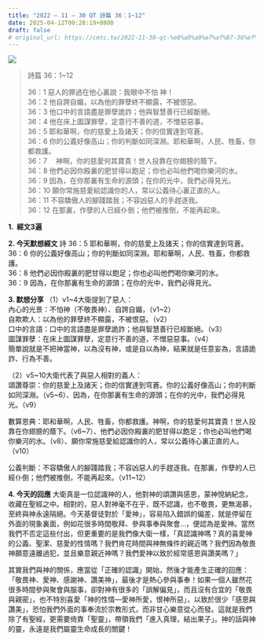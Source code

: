 ```yaml
---
title: "2022 – 11 – 30 QT 詩篇 36：1~12"
date: 2025-04-12T00:28:19+0800
draft: false
# original_url: https://cmtc.tw/2022-11-30-qt-%e8%a9%a9%e7%af%87-36%ef%bc%9a112
---
```


![](/images/qt.jpg)
> 詩篇 36：1\~12
>
> 36：1 惡人的罪過在他心裏說：我眼中不怕 神！  
> 36：2 他自誇自媚，以為他的罪孽終不顯露，不被恨惡。  
> 36：3 他口中的言語盡是罪孽詭詐；他與智慧善行已經斷絕。  
> 36：4 他在床上圖謀罪孽，定意行不善的道，不憎惡惡事。  
> 36：5 耶和華啊，你的慈愛上及諸天；你的信實達到穹蒼。  
> 36：6 你的公義好像高山；你的判斷如同深淵。耶和華啊，人民、牲畜，你都救護。  
> 36：7 　神啊，你的慈愛何其寶貴！世人投靠在你翅膀的蔭下。  
> 36：8 他們必因你殿裏的肥甘得以飽足；你也必叫他們喝你樂河的水。  
> 36：9 因為，在你那裏有生命的源頭；在你的光中，我們必得見光。  
> 36：10 願你常施慈愛給認識你的人，常以公義待心裏正直的人。  
> 36：11 不容驕傲人的腳踐踏我；不容凶惡人的手趕逐我。  
> 36：12 在那裏，作孽的人已經仆倒；他們被推倒，不能再起來。

**1.  經文3遍**

**2. 今天默想經文**
詩 36：5 耶和華啊，你的慈愛上及諸天；你的信實達到穹蒼。  
36：6 你的公義好像高山；你的判斷如同深淵。耶和華啊，人民、牲畜，你都救護。  
36：8 他們必因你殿裏的肥甘得以飽足；你也必叫他們喝你樂河的水。  
36：9 因為，在你那裏有生命的源頭；在你的光中，我們必得見光。

**3. 默想分享**
（1）v1\~4大衛提到了惡人：  
內心的光景：不怕神（不敬畏神）、自誇自媚，（v1\~2）  
自欺欺人：以為他的罪孽終不顯露，不被恨惡。（v2）  
口中的言語：口中的言語盡是罪孽詭詐；他與智慧善行已經斷絕。（v3）  
圖謀罪孽：在床上圖謀罪孽，定意行不善的道，不憎惡惡事。（v4）  
簡單說就是不把神當神，以為沒有神，或是自以為神，結果就是任意妄為，言語詭詐、行為不善。

（2）v5\~10大衛代表了與惡人相對的義人：  
頌讚尊崇：你的慈愛上及諸天；你的信實達到穹蒼。你的公義好像高山；你的判斷如同深淵。（v5\~6）、因為，在你那裏有生命的源頭；在你的光中，我們必得見光。（v9）

數算恩典：耶和華啊，人民、牲畜，你都救護。神啊，你的慈愛何其寶貴！世人投靠在你翅膀的蔭下。（v6\~7）、他們必因你殿裏的肥甘得以飽足；你也必叫他們喝你樂河的水。（v8）、願你常施慈愛給認識你的人，常以公義待心裏正直的人。（v10）

公義判斷：不容驕傲人的腳踐踏我；不容凶惡人的手趕逐我。在那裏，作孽的人已經仆倒；他們被推倒，不能再起來。（v11\~12）

**4. 今天的回應**
大衛真是一位認識神的人，他對神的頌讚與感恩，蒙神悅納紀念，收藏在聖經之中。相對的，惡人對神毫不在乎，既不認識，也不敬畏，更無渴慕，至終與神永遠隔絕。今天基督徒對於「愛神」，容易陷入錯誤的偏差，就是停留在外面的現象裏面，例如花很多時間敬拜、參與事奉與聚會…，便認為是愛神。當然我們不否定這些付出，但更重要的是我們像大衛一樣，「真認識神嗎？真的喜愛神的公義、聖潔、慈愛的性情嗎？我們肯花時間與神無條件的親近嗎？我們因為敬畏神願意遠離過犯，並且樂意親近神嗎？我們愛神以致於經常感恩與讚美嗎？」

其實我們與神的關係，應當從「正確的認識」開始，然後才能產生正確的回應：「敬畏神、愛神、感謝神、讚美神」，最後才是熱心參與事奉！如果一個人雖然花很多時間參與聚會與服事，卻對神有很多的「誤解偏見」，而且沒有合宜的「敬畏與親密」，也不特別喜愛「神的性情—愛神所愛，恨神所惡」，以致於很少「感恩與讚美」，恐怕我們外面的事奉流於宗教形式，而非甘心樂意從心而發。這就是我們除了有聖經，更需要倚靠「聖靈」，帶領我們「進入真理，結出果子」。神的話與神的靈，永遠是我們屬靈生命成長的關鍵！
